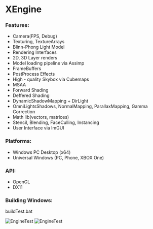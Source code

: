 # XEngine

### Features:
- Camera(FPS, Debug)
- Texturing, TextureArrays
- Blinn-Phong Light Model
- Rendering Interfaces
- 2D, 3D Layer renders
- Model loading pipeline via Assimp
- FrameBuffers
- PostProcess Effects
- High - quality Skybox via Cubemaps
- MSAA
- Forward Shading
- Deffered Shading
- DynamicShadowMapping + DirLight
- OmniLightsShadows, NormalMapping, ParallaxMapping, Gamma Correction
- Math lib(vectors, matrices)
- Stencil, Blending, FaceCulling, Instancing
- User Interface via ImGUI

### Platforms:
- Windows PC Desktop (x64)
- Universal Windows (PC, Phone, XBOX One)

### API:
- OpenGL
- DX11

### Building Windows:

buildTest.bat

![EngineTest](../master/test1image.png)
![EngineTest](../master/test2image.png)
